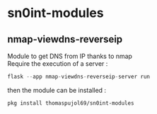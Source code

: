 # sn0int-modules

## nmap-viewdns-reverseip
Module to get DNS from IP thanks to nmap  
Require the execution of a server : 
```py
flask --app nmap-viewdns-reverseip-server run
```
then the module can be installed : 
```
pkg install thomaspujol69/sn0int-modules
```
